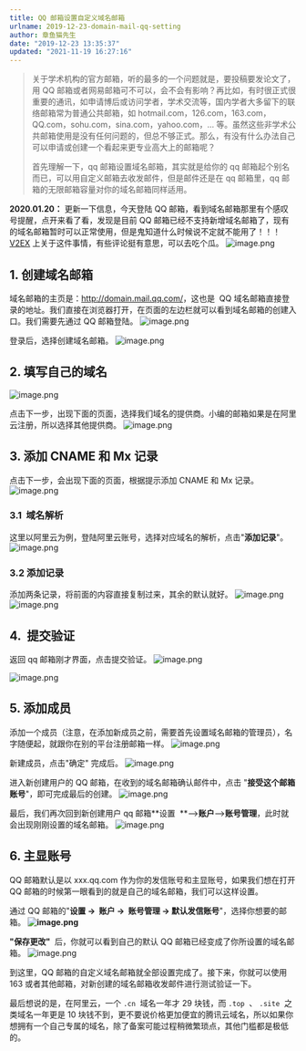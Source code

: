 ```yaml
---
title: QQ 邮箱设置自定义域名邮箱
urlname: 2019-12-23-domain-mail-qq-setting
author: 章鱼猫先生
date: "2019-12-23 13:35:37"
updated: "2021-11-19 16:27:16"
---
```


> 关于学术机构的官方邮箱，听的最多的一个问题就是，要投稿要发论文了，用 QQ 邮箱或者网易邮箱可不可以，会不会有影响？再比如，有时很正式很重要的通讯，如申请博后或访问学者，学术交流等，国内学者大多留下的联络邮箱常为普通公共邮箱，如 hotmail.com，126.com，163.com，QQ.com，sohu.com，sina.com，yahoo.com，… 等。虽然这些非学术公共邮箱使用是没有任何问题的，但总不够正式。那么，有没有什么办法自己可以申请或创建一个看起来更专业高大上的邮箱呢？
>
> 首先理解一下，qq 邮箱设置域名邮箱，其实就是给你的 qq 邮箱起个别名而已，可以用自定义邮箱去收发邮件，但是邮件还是在 qq 邮箱里，qq 邮箱的无限邮箱容量对你的域名邮箱同样适用。

**2020.01.20：**
更新一下信息，今天登陆 QQ 邮箱，看到域名邮箱那里有个感叹号提醒，点开来看了看，发现是目前 QQ 邮箱已经不支持新增域名邮箱了，现有的域名邮箱暂时可以正常使用，但是鬼知道什么时候说不定就不能用了！！！ [V2EX](https://www.v2ex.com/t/639288) 上关于这件事情，有些评论挺有意思，可以去吃个瓜。
![image.png](https://shub-1251708715.cos.ap-guangzhou.myqcloud.com/elog-cookbook-img/FhU35B7YKc4qHQueZK5StGJP-lwg.png)

## 1. 创建域名邮箱

域名邮箱的主页是：<http://domain.mail.qq.com/>，这也是  QQ 域名邮箱直接登录的地址。我们直接在浏览器打开，在页面的左边栏就可以看到域名邮箱的创建入口。我们需要先通过 QQ 邮箱登陆。
![image.png](https://shub-1251708715.cos.ap-guangzhou.myqcloud.com/elog-cookbook-img/Fp9-NJfVmtRkDz9BfmO3fZ174vs-.png)

登录后，选择创建域名邮箱。
![image.png](https://shub-1251708715.cos.ap-guangzhou.myqcloud.com/elog-cookbook-img/FiUSwqm-LtQbtWKrU6gagBfIitvO.png)

## 2. 填写自己的域名

![image.png](https://shub-1251708715.cos.ap-guangzhou.myqcloud.com/elog-cookbook-img/FkNmKzg-YX60pXCAnujM5Jj-xR_f.png)

点击下一步，出现下面的页面，选择我们域名的提供商。小编的邮箱如果是在阿里云注册，所以选择其他提供商。
![image.png](https://shub-1251708715.cos.ap-guangzhou.myqcloud.com/elog-cookbook-img/FjXgEQ3GrtVIgOZ1Fog5zVlg5Gpt.png)

## 3. 添加 CNAME 和 Mx 记录

点击下一步，会出现下面的页面，根据提示添加 CNAME 和 Mx 记录。
![image.png](https://shub-1251708715.cos.ap-guangzhou.myqcloud.com/elog-cookbook-img/FhUfS-UpD_CL3LvZENvK1FimCcXB.png)

### 3.1  域名解析

这里以阿里云为例，登陆阿里云账号，选择对应域名的解析，点击"**添加记录**"。
![image.png](https://shub-1251708715.cos.ap-guangzhou.myqcloud.com/elog-cookbook-img/FteM2j-Q1qiwLOtyZ7wLOLqUuv7s.png)

### 3.2 添加记录

添加两条记录，将前面的内容直接复制过来，其余的默认就好。
![image.png](https://shub-1251708715.cos.ap-guangzhou.myqcloud.com/elog-cookbook-img/FpKitZ0d66F6rlk6ci1JSLPE9zqt.png)
![image.png](https://shub-1251708715.cos.ap-guangzhou.myqcloud.com/elog-cookbook-img/Fo9j5P8u3ZuImpG5msg-7N_AyHWJ.png)

## 4.  提交验证

返回 qq 邮箱刚才界面，点击提交验证。
![image.png](https://shub-1251708715.cos.ap-guangzhou.myqcloud.com/elog-cookbook-img/FngioyeeV1BuUzgwMwLW7GZJeNrO.png)

![image.png](https://shub-1251708715.cos.ap-guangzhou.myqcloud.com/elog-cookbook-img/Fk0doy0Bu616LDaGx7I5wEumf0Zy.png)

## 5. 添加成员

添加一个成员（注意，在添加新成员之前，需要首先设置域名邮箱的管理员），名字随便起，就跟你在别的平台注册邮箱一样。
![image.png](https://shub-1251708715.cos.ap-guangzhou.myqcloud.com/elog-cookbook-img/FlYFQSYQ9BbZ2GDJKcC7YhRXdjkI.png)

新建成员，点击"确定" 完成后。
![image.png](https://shub-1251708715.cos.ap-guangzhou.myqcloud.com/elog-cookbook-img/Fn0ioHNHdogTh8uJfWLeszdpdSEB.png)

进入新创建用户的 QQ 邮箱，在收到的域名邮箱确认邮件中，点击 "**接受这个邮箱账号**"，即可完成最后的创建。
![image.png](https://shub-1251708715.cos.ap-guangzhou.myqcloud.com/elog-cookbook-img/Fu4UONWvHFt4ipp9kayo2BgH8Uj4.png)

最后，我们再次回到新创建用户 qq 邮箱\*\*设置  \*\*–>**账户**–>**账号管理**，此时就会出现刚刚设置的域名邮箱。
![image.png](https://shub-1251708715.cos.ap-guangzhou.myqcloud.com/elog-cookbook-img/FomX7g66qMuir7-xZVhzQ-lfn1LB.png)

## 6. 主显账号

QQ 邮箱默认是以 xxx.qq.com 作为你的发信账号和主显账号，如果我们想在打开 QQ 邮箱的时候第一眼看到的就是自己的域名邮箱，我们可以这样设置。

通过 QQ 邮箱的"**设置 →  账户 →  账号管理 → 默认发信账号**"，选择你想要的邮箱。
**![image.png](https://shub-1251708715.cos.ap-guangzhou.myqcloud.com/elog-cookbook-img/FkOMW6bYzrpd6fccWhlIh5Zsrh1Y.png)**

**"保存更改"**  后，你就可以看到自己的默认 QQ 邮箱已经变成了你所设置的域名邮箱。
![image.png](https://shub-1251708715.cos.ap-guangzhou.myqcloud.com/elog-cookbook-img/FmzluQZQYrk77BQOEqdMiZlOPizk.png)

到这里，QQ 邮箱的自定义域名邮箱就全部设置完成了。接下来，你就可以使用 163 或者其他邮箱，对新创建的域名邮箱收发邮件进行测试验证一下。

最后想说的是，在阿里云，一个 `.cn`  域名一年才 29 块钱，而 `.top`  、 `.site`  之类域名一年更是 10 块钱不到，更不要说价格更加便宜的腾讯云域名，所以如果你想拥有一个自己专属的域名，除了备案可能过程稍微繁琐点，其他门槛都是极低的。
